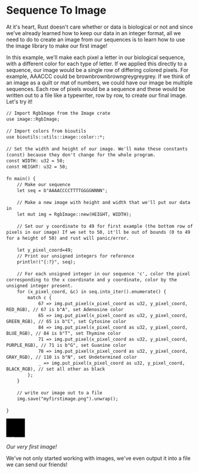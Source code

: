 # Sequence To Image

At it's heart, Rust doesn't care whether or data is biological or not and since we've already learned how to keep our data in an integer format, all we need to do to create an image from our sequences is to learn how to use the image library to make our first image!

In this example, we'll make each pixel a letter in our biological sequence, with a different color for each type of letter. If we applied this directly to a sequence, our image would be a single row of differing colored pixels. For example, AAACCC could be brownbrownbrowngreygreygrey. If we think of an image as a quilt or mat of numbers, we could have our image be multiple sequences. Each row of pixels would be a sequence and these would be written out to a file like a typewriter, row by row, to create our final image. Let's try it!

```
// Import RgbImage from the Image crate
use image::RgbImage;

// Import colors from bioutils
use bioutils::utils::image::color::*;

// Set the width and height of our image. We'll make these constants (const) because they don't change for the whole program. 
const WIDTH: u32 = 50;
const HEIGHT: u32 = 50;

fn main() {
    // Make our sequence
    let seq = b"AAAACCCCTTTTGGGGNNNN";

    // Make a new image with height and width that we'll put our data in
    let mut img = RgbImage::new(HEIGHT, WIDTH); 

    // Set our y coordinate to 49 for first example (the bottom row of pixels in our image) If we set to 50, it'll be out of bounds (0 to 49 for a height of 50) and rust will panic/error.
    
    let y_pixel_coord=49; 
    // Print our unsigned integers for reference
    println!("{:?}", seq); 

    // For each unsigned integer in our sequence 'c', color the pixel corresponding to the x coordinate and y coordinate, color by the unsigned integer present.
    for (x_pixel_coord, &c) in seq.into_iter().enumerate() { 
        match c {
            67 => img.put_pixel(x_pixel_coord as u32, y_pixel_coord, RED_RGB), // 67 is b"A", set Adenosine color
            65 => img.put_pixel(x_pixel_coord as u32, y_pixel_coord, GREEN_RGB), // 65 is b"C", set Cytosine color
            84 => img.put_pixel(x_pixel_coord as u32, y_pixel_coord, BLUE_RGB), // 84 is b"T", set Thymine color
            71 => img.put_pixel(x_pixel_coord as u32, y_pixel_coord, PURPLE_RGB), // 71 is b"G", set Guanine color
            78 => img.put_pixel(x_pixel_coord as u32, y_pixel_coord, GRAY_RGB), // 110 is b"N", set Undetermined color
            _ => img.put_pixel(x_pixel_coord as u32, y_pixel_coord, BLACK_RGB), // set all other as black
        };
    }

    // write our image out to a file
    img.save("myfirstimage.png").unwrap();

}
```

![My First Image](../img/myfirstimage.png)

*Our very first image!*

We've not only started working with images, we've even output it into a file we can send our friends!

